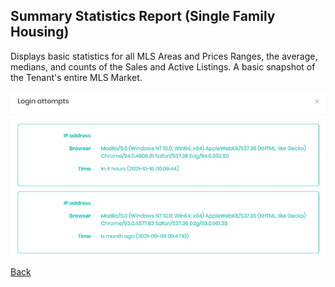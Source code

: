 ## Summary Statistics Report (Single Family Housing)

Displays basic statistics for all MLS Areas and Prices Ranges, the average, medians, and counts of the Sales and Active Listings. A basic snapshot of the Tenant's entire MLS Market.

![summary_stats_report](images/reda_web_loginattempts.PNG)

[Back](../Report/report-types.md)
